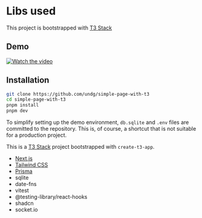 # Libs used

This project is bootstrapped with [T3 Stack](https://create.t3.gg/)

## Demo


 
[![Watch the video](https://github.com/user-attachments/assets/91ff57b6-e698-43ba-aed4-59e100573c73)
](https://youtu.be/ceFsitHBQ8Y)

## Installation

```bash
git clone https://github.com/undg/simple-page-with-t3
cd simple-page-with-t3
pnpm install
pnpm dev
```

To simplify setting up the demo environment, `db.sqlite` and `.env` files are committed to the repository. This is, of course, a shortcut that is not suitable for a production project.

This is a [T3 Stack](https://create.t3.gg/) project bootstrapped with `create-t3-app`.

- [Next.js](https://nextjs.org)
- [Tailwind CSS](https://tailwindcss.com)
- [Prisma](https://prisma.io)
- sqlite
- date-fns
- vitest
- @testing-library/react-hooks 
- shadcn
- socket.io


